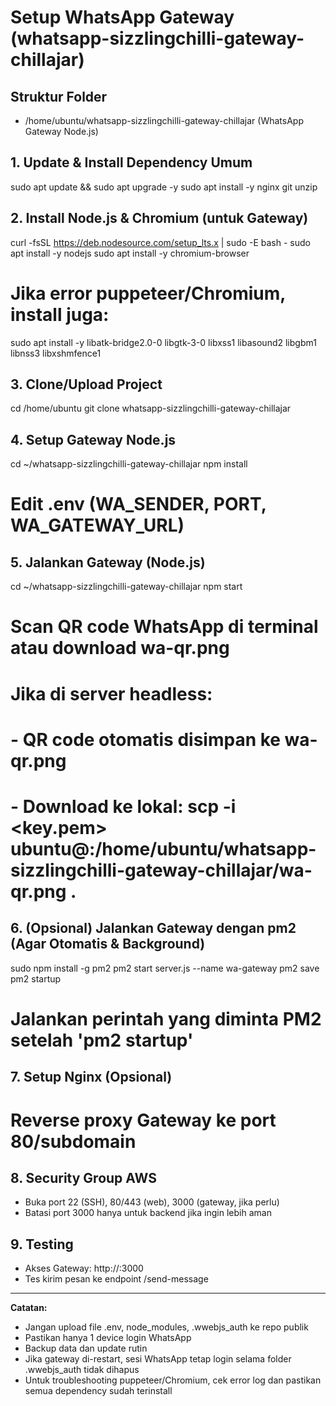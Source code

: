 # Setup WhatsApp Gateway (whatsapp-sizzlingchilli-gateway-chillajar)

## Struktur Folder
- /home/ubuntu/whatsapp-sizzlingchilli-gateway-chillajar  (WhatsApp Gateway Node.js)

## 1. Update & Install Dependency Umum
sudo apt update && sudo apt upgrade -y
sudo apt install -y nginx git unzip

## 2. Install Node.js & Chromium (untuk Gateway)
curl -fsSL https://deb.nodesource.com/setup_lts.x | sudo -E bash -
sudo apt install -y nodejs
sudo apt install -y chromium-browser
# Jika error puppeteer/Chromium, install juga:
sudo apt install -y libatk-bridge2.0-0 libgtk-3-0 libxss1 libasound2 libgbm1 libnss3 libxshmfence1

## 3. Clone/Upload Project
cd /home/ubuntu
git clone <repo-gateway> whatsapp-sizzlingchilli-gateway-chillajar

## 4. Setup Gateway Node.js
cd ~/whatsapp-sizzlingchilli-gateway-chillajar
npm install
# Edit .env (WA_SENDER, PORT, WA_GATEWAY_URL)

## 5. Jalankan Gateway (Node.js)
cd ~/whatsapp-sizzlingchilli-gateway-chillajar
npm start
# Scan QR code WhatsApp di terminal atau download wa-qr.png
# Jika di server headless:
#   - QR code otomatis disimpan ke wa-qr.png
#   - Download ke lokal: scp -i <key.pem> ubuntu@<ip-server>:/home/ubuntu/whatsapp-sizzlingchilli-gateway-chillajar/wa-qr.png .

## 6. (Opsional) Jalankan Gateway dengan pm2 (Agar Otomatis & Background)
sudo npm install -g pm2
pm2 start server.js --name wa-gateway
pm2 save
pm2 startup
# Jalankan perintah yang diminta PM2 setelah 'pm2 startup'

## 7. Setup Nginx (Opsional)
# Reverse proxy Gateway ke port 80/subdomain

## 8. Security Group AWS
- Buka port 22 (SSH), 80/443 (web), 3000 (gateway, jika perlu)
- Batasi port 3000 hanya untuk backend jika ingin lebih aman

## 9. Testing
- Akses Gateway: http://<ip-server>:3000
- Tes kirim pesan ke endpoint /send-message

---
**Catatan:**
- Jangan upload file .env, node_modules, .wwebjs_auth ke repo publik
- Pastikan hanya 1 device login WhatsApp
- Backup data dan update rutin
- Jika gateway di-restart, sesi WhatsApp tetap login selama folder .wwebjs_auth tidak dihapus
- Untuk troubleshooting puppeteer/Chromium, cek error log dan pastikan semua dependency sudah terinstall
